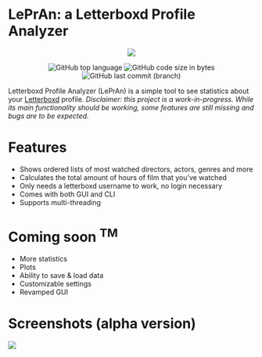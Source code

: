 # LePrAn: a Letterboxd Profile Analyzer
<p align="center"><img src="https://i.imgur.com/1uoOUjs.png">
</p>
<p align="center"><img alt="GitHub top language" src="https://img.shields.io/github/languages/top/lombardo-luca/LePrAn"> <img alt="GitHub code size in bytes" src="https://img.shields.io/github/languages/code-size/lombardo-luca/LePrAn"> <img alt="GitHub last commit (branch)" src="https://img.shields.io/github/last-commit/lombardo-luca/LePrAn/main"> 
</p>


Letterboxd Profile Analyzer (LePrAn) is a simple tool to see statistics about your [Letterboxd](https://letterboxd.com) profile.
*Disclaimer: this project is a work-in-progress. While its main functionality should be working, some features are still missing and bugs are to be expected.*

# Features
- Shows ordered lists of most watched directors, actors, genres and more
- Calculates the total amount of hours of film that you've watched
- Only needs a letterboxd username to work, no login necessary
- Comes with both GUI and CLI
- Supports multi-threading

# Coming soon <sup>TM</sup>
- More statistics
- Plots
- Ability to save & load data
- Customizable settings
- Revamped GUI

# Screenshots (alpha version)
<img src="https://i.imgur.com/BobzccU.png">
